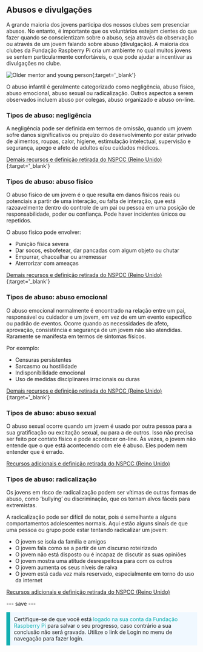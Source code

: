 ## Abusos e divulgações

A grande maioria dos jovens participa dos nossos clubes sem presenciar abusos. No entanto, é importante que os voluntários estejam cientes do que fazer quando se conscientizam sobre o abuso, seja através da observação ou através de um jovem falando sobre abuso (divulgação). A maioria dos clubes da Fundação Raspberry Pi cria um ambiente no qual muitos jovens se sentem particularmente confortáveis, o que pode ajudar a incentivar as divulgações no clube.

![Older mentor and young person](images/Safeguarding-Image5-1200x800.png){:target='_blank'}

O abuso infantil é geralmente categorizado como negligência, abuso físico, abuso emocional, abuso sexual ou radicalização. Outros aspectos a serem observados incluem abuso por colegas, abuso organizado e abuso on-line.

### Tipos de abuso: negligência

A negligência pode ser definida em termos de omissão, quando um jovem sofre danos significativos ou prejuízo do desenvolvimento por estar privado de alimentos, roupas, calor, higiene, estimulação intelectual, supervisão e segurança, apego e afeto de adultos e/ou cuidados médicos.

[Demais recursos e definição retirada do NSPCC (Reino Unido)](https://www.nspcc.org.uk/what-is-child-abuse/types-of-abuse/neglect/){:target='_blank'}

### Tipos de abuso: abuso físico

O abuso físico de um jovem é o que resulta em danos físicos reais ou potenciais a partir de uma interação, ou falta de interação, que está razoavelmente dentro do controle de um pai ou pessoa em uma posição de responsabilidade, poder ou confiança. Pode haver incidentes únicos ou repetidos.

O abuso físico pode envolver:

* Punição física severa
* Dar socos, esbofetear, dar pancadas com algum objeto ou chutar
* Empurrar, chacoalhar ou arremessar
* Aterrorizar com ameaças

[Demais recursos e definição retirada do NSPCC (Reino Unido)](https://www.nspcc.org.uk/what-is-child-abuse/types-of-abuse/physical-abuse/){:target='_blank'}

### Tipos de abuso: abuso emocional

O abuso emocional normalmente é encontrado na relação entre um pai, responsável ou cuidador e um jovem, em vez de em um evento específico ou padrão de eventos. Ocorre quando as necessidades de afeto, aprovação, consistência e segurança de um jovem não são atendidas. Raramente se manifesta em termos de sintomas físicos.

Por exemplo:

* Censuras persistentes
* Sarcasmo ou hostilidade
* Indisponibilidade emocional
* Uso de medidas disciplinares irracionais ou duras

[Demais recursos e definição retirada do NSPCC (Reino Unido)](https://www.nspcc.org.uk/what-is-child-abuse/types-of-abuse/emotional-abuse/){:target='_blank'}

### Tipos de abuso: abuso sexual

O abuso sexual ocorre quando um jovem é usado por outra pessoa para a sua gratificação ou excitação sexual, ou para a de outros. Isso não precisa ser feito por contato físico e pode acontecer on-line. Às vezes, o jovem não entende que o que está acontecendo com ele é abuso. Eles podem nem entender que é errado.

[Recursos adicionais e definição retirada do NSPCC (Reino Unido)](https://www.nspcc.org.uk/what-is-child-abuse/types-of-abuse/child-sexual-abuse/)

### Tipos de abuso: radicalização

Os jovens em risco de radicalização podem ser vítimas de outras formas de abuso, como ‘bullying’ ou discriminação, que os tornam alvos fáceis para extremistas.

A radicalização pode ser difícil de notar, pois é semelhante a alguns comportamentos adolescentes normais. Aqui estão alguns sinais de que uma pessoa ou grupo pode estar tentando radicalizar um jovem:

- O jovem se isola da família e amigos
- O jovem fala como se a partir de um discurso roteirizado
- O jovem não está disposto ou é incapaz de discutir as suas opiniões
- O jovem mostra uma atitude desrespeitosa para com os outros
- O jovem aumenta os seus níveis de raiva
- O jovem está cada vez mais reservado, especialmente em torno do uso da internet

[Recursos adicionais e definição retirada do NSPCC (Reino Unido)](https://www.nspcc.org.uk/keeping-children-safe/reporting-abuse/dedicated-helplines/protecting-children-from-radicalisation/)

--- save ---

<p style="border-left: solid; border-width:10px; border-color: #0faeb0; background-color: aliceblue; padding: 10px;">
Certifique-se de que você está <span style="color: #0faeb0">logado na sua conta da Fundação Raspberry Pi </span> para salvar o seu progresso, caso contrário a sua conclusão não será gravada. Utilize o link de Login no menu de navegação para fazer login.
</p>
